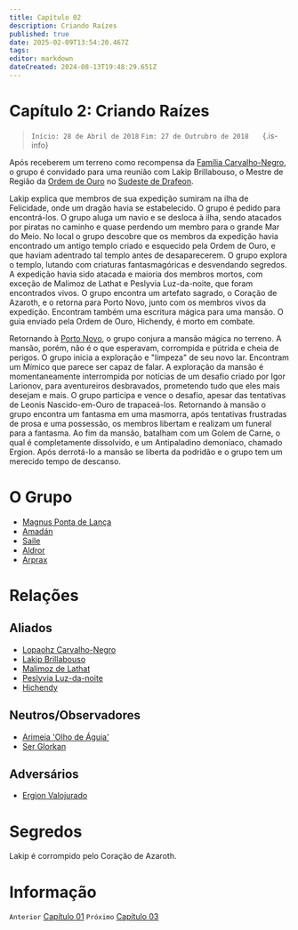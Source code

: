 ```yaml
---
title: Capítulo 02
description: Criando Raízes
published: true
date: 2025-02-09T13:54:20.467Z
tags: 
editor: markdown
dateCreated: 2024-08-13T19:48:29.651Z
---
```


# Capítulo 2: Criando Raízes

>  `Início: 28 de Abril de 2018`
>  `Fim: 27 de Outrubro de 2018   `
{.is-info}

Após receberem um terreno como recompensa da [Família Carvalho-Negro](/faccoes/faccoes-familiares/familia-carvalho-negro#familia-carvalho-negro), o grupo é convidado para uma reunião com Lakip Brillabouso, o Mestre de Região da [Ordem de Ouro]() no [Sudeste de Drafeon](/lugares/plano-material/drafeon/sudeste-de-drafeon#sudeste-de-drafeon).

Lakip explica que membros de sua expedição sumiram na ilha de Felicidade, onde um dragão havia se estabelecido. O grupo é pedido para encontrá-los. O grupo aluga um navio e se desloca à ilha, sendo atacados por piratas no caminho e quase perdendo um membro para o grande Mar do Meio. No local o grupo descobre que os membros da expedição havia encontrado um antigo templo criado e esquecido pela Ordem de Ouro, e que haviam adentrado tal templo antes de desaparecerem. O grupo explora o templo, lutando com criaturas fantasmagóricas e desvendando segredos. A expedição havia sido atacada e maioria dos membros mortos, com exceção de Malimoz de Lathat e Peslyvia Luz-da-noite, que foram encontrados vivos. O grupo encontra um artefato sagrado, o Coração de Azaroth, e o retorna para Porto Novo, junto com os membros vivos da expedição. Encontram também uma escritura mágica para uma mansão. O guia enviado pela Ordem de Ouro, Hichendy, é morto em combate.

Retornando à [Porto Novo](/lugares/plano-material/drafeon/sudeste-de-drafeon/porto-novo), o grupo conjura a mansão mágica no terreno. A mansão, porém, não é o que esperavam, corrompida e pútrida e cheia de perigos. O grupo inicia a exploração e "limpeza" de seu novo lar. Encontram um Mímico que parece ser capaz de falar. A exploração da mansão é momentaneamente interrompida por notícias de um desafio criado por Igor Larionov, para aventureiros desbravados, prometendo tudo que eles mais desejam e mais. O grupo participa e vence o desafio, apesar das tentativas de Leonis Nascido-em-Ouro de trapaceá-los. Retornando à mansão o grupo encontra um fantasma em uma masmorra, após tentativas frustradas de prosa e uma possessão, os membros libertam e realizam um funeral para a fantasma. Ao fim da mansão, batalham com um Golem de Carne, o qual é completamente dissolvido, e um Antipaladino demoníaco, chamado Ergion. Após derrotá-lo a mansão se liberta da podridão e o grupo tem um merecido tempo de descanso.

# O Grupo
- [Magnus Ponta de Lança](/individuos/personagens-de-jogadores/magnus-ponta-de-lanca)
- [Amadán](/individuos/personagens-de-jogadores/amadan)
- [Saile](/individuos/personagens-de-jogadores/saile)
- [Aldror](/individuos/aldror)
- [Arprax](/individuos/arprax)

# Relações

## Aliados
- [Lopaohz Carvalho-Negro](/individuos/lopaohz-carvalho-negro)
- [Lakip Brillabouso](/individuos/lakip-brillabouso)
- [Malimoz de Lathat](/individuos/malimoz-de-lathat)
- [Peslyvia Luz-da-noite](/individuos/peslyvia-luz-da-noite)
- [Hichendy](/individuos/hichendy)

## Neutros/Observadores
- [Arimeia 'Olho de Águia'](/individuos/arimeia-olho-de-aguia)
- [Ser Glorkan](/individuos/ser-glorkan)

## Adversários
- [Ergion Valojurado](/individuos/ergion-valojurado)

# Segredos
Lakip é corrompido pelo Coração de Azaroth. 

# Informação
`Anterior` [Capítulo 01](/capitulos/capitulo-01-os-carvalho-negro)
`Próximo` [Capítulo 03](/capitulos/capitulo-03-a-bruxa-do-pantano)

